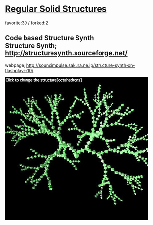 # [Regular Solid Structures](http://wonderfl.net/c/dHNX)

favorite:39 / forked:2

Code based Structure Synth  
Structure Synth; http://structuresynth.sourceforge.net/  
 ------------------------------------------------------------  
webpage; http://soundimpulse.sakura.ne.jp/structure-synth-on-flashplayer10/

![thumbnail](./thumbnail.jpg)
